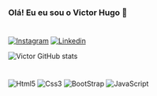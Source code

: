 ### Olá! Eu eu sou o Victor Hugo 👋

#

[![Instagram](https://img.shields.io/badge/Instagram-E4405F?style=for-the-badge&logo=instagram&logoColor=white)](https://www.instagram.com/victor_pedr77/)
[![Linkedin](https://img.shields.io/badge/LinkedIn-0077B5?style=for-the-badge&logo=linkedin&logoColor=white)](https://www.linkedin.com/in/victor-hugo-pedro-656a67228/)

![Victor GitHub stats](https://github-readme-stats.vercel.app/api?username=devpdro&show_icons=true&theme=dracula) 

#
![Html5](https://img.shields.io/badge/HTML5-E34F26?style=for-the-badge&logo=html5&logoColor=white)
![Css3](https://img.shields.io/badge/CSS3-1572B6?style=for-the-badge&logo=css3&logoColor=white)
![BootStrap](https://img.shields.io/badge/Bootstrap-563D7C?style=for-the-badge&logo=bootstrap&logoColor=white)
![JavaScript](https://img.shields.io/badge/JavaScript-F7DF1E?style=for-the-badge&logo=javascript&logoColor=black)
